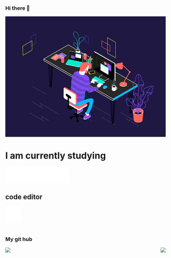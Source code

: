 ### Hi there 👋

<!--

-->
 
<img src="https://raw.githubusercontent.com/AmalRaghk/AmalRaghk/master/resources/job.gif " />

<h1> I am currently studying</h1>
<img align ="left" src="https://raw.githubusercontent.com/AmalRaghk/AmalRaghk/master/resources/php.svg" height="50" width="50" /><img  align="left" src="https://raw.githubusercontent.com/AmalRaghk/AmalRaghk/master/resources/python.svg" height="50" width="50" /><img align ="left" src="https://raw.githubusercontent.com/AmalRaghk/AmalRaghk/master/resources/html5.svg" height="50" width="50" />
<img align ="left" src="https://raw.githubusercontent.com/AmalRaghk/AmalRaghk/master/resources/css3.svg" height="50" width="50" /><br><br><br>
<h2>code editor</h2>
<img src="https://raw.githubusercontent.com/AmalRaghk/AmalRaghk/master/resources/visualstudio.svg"height="50" width="50" />
<br><br>
<h3>My git hub</h3> 
<img align="right" src="https://github-readme-stats.vercel.app/api/top-langs/?username=AmalRaghk&theme=dark" />
<img src="https://github-readme-stats.vercel.app/api/?username=AmalRaghk&show_icons=true&theme=dark" />
